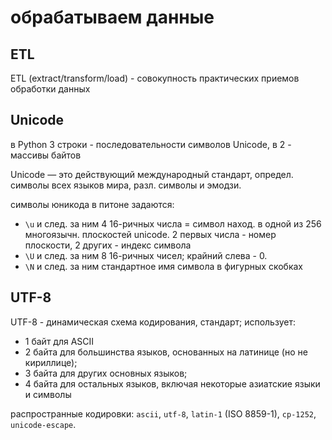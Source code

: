 # обрабатываем данные
## ETL
ETL (extract/transform/load) - совокупность практических приемов обработки данных

## Unicode
в Python 3 строки - последовательности символов Unicode, в 2 - массивы байтов

Unicode — это действующий международный стандарт, определ. символы всех
языков мира, разл. символы и эмодзи.

символы юникода в питоне задаются:
- `\u` и след. за ним 4 16-ричных числа = символ наход. в одной из 256 многоязычн.
плоскостей unicode. 2 первых числа - номер плоскости, 2 других - индекс символа
- `\U` и след. за ним 8 16-ричных чисел; крайний слева - 0.
- `\N` и след. за ним стандартное имя символа в фигурных скобках

## UTF-8
UTF-8 - динамическая схема кодирования, стандарт; использует:
- 1 байт для ASCII
- 2 байта для большинства языков, основанных на латинице (но не кириллице);
- 3 байта для других основных языков; 
- 4 байта для остальных языков, включая некоторые азиатские языки и символы 

распространные кодировки: `ascii`, `utf-8`, `latin-1` (ISO 8859-1), `cp-1252`, `unicode-escape`.

